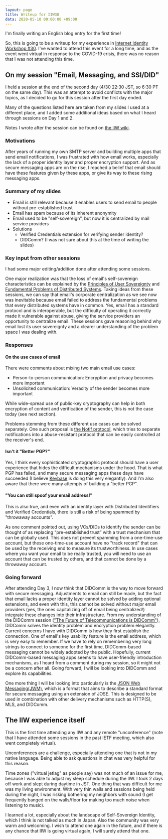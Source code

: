 ```yaml
---
layout: page
title: Writeup for IIW30
data: 2020-05-10 00:00:00 +09:00
---
```


I'm finally writing an English blog entry for the first time!

So, this is going to be a writeup for my experience in [Internet Identity Workshop #30](https://internetidentityworkshop.com/). I've wanted to attend this event for a long time, and as the event went virtual in response to the COVID-19 crisis, there was no reason that I was not attending this time.

## On my session "Email, Messaging, and SSI/DID"

<script async class="speakerdeck-embed" data-id="611b9926d37b401981b4792367d7fb7e" data-ratio="1.77777777777778" src="//speakerdeck.com/assets/embed.js"></script>

I held a session at the end of the second day (4/30 22:30 JST, so 6:30 PT on the same day). This was an attempt to avoid conflicts with the major topics, as I decided to go for this session after the first day ended.

Many of the questions listed here are taken from my slides I used at a different place, and I added some additional ideas based on what I heard through sessions on Day 1 and 2.

Notes I wrote after the session can be found on [the IIW wiki](https://iiw.idcommons.net/Open_Discussion_on_Email,_Messaging,_and_SSI/DID).

### Motivations

After years of running my own SMTP server and building multiple apps that send email notifications, I was frustrated with how email works, especially the lack of a proper identity layer and proper encryption support. And as secure messaging apps are on the rise, I reached a belief that email should have these features given by these apps, or give its way to these rising messaging apps.

### Summary of my slides

- Email is still relevant because it enables users to send email to people without pre-established trust
- Email has spam because of its inherent anonymity
- Email used to be "self-sovereign", but now it is centralized by mail service providers
- Solutions
  - Verified Credentials extension for verifying sender identity?
  - DIDComm? (I was not sure about this at the time of writing the slides)

### Key input from other sessions

I had some major editing/addition done after attending some sessions.

One major realization was that the loss of email's self-sovereign characteristics can be explained by the [Principles of User Sovereignty](https://iiw.idcommons.net/Principles_of_User_Sovereignty_(1/3)) and [Fundamental Problems of Distributed Systems](https://iiw.idcommons.net/Fundamental_Problems_of_Distributed_Systems_(2/3)). Taking ideas from these sessions, we can say that email's corporate centralization as we see now was inevitable because email failed to address the fundamental problems that every distributed systems have in common. Yes, email has a standard protocol and is interoperable, but the difficulty of operating it correctly made it vulnerable against abuse, giving the service providers an opportunity to centralize email. These sessions gave reasoning behind why email lost its user sovereignty and a clearer understanding of the problem space I was dealing with.

### Responses

#### On the use cases of email

There were comments about mixing two main email use cases:

- Person-to-person communication: Encryption and privacy becomes more important
- Unsolicited communication: Veracity of the sender becomes more important

While wide-spread use of public-key cryptography can help in both encryption of content and verification of the sender, this is not the case today (see next section).

Problems stemming from these different use cases can be solved separately. One such proposal is [the Notif protocol](https://www.slideshare.net/jim_fenton/notifs-2018), which tries to separate notifications into a abuse-resistant protocol that can be easily controlled at the receiver's end.

#### Isn't it "Better PGP?"

Yes, I think every sophisticated cryptographic protocol should have a user experience that hides the difficult mechanisms under the hood. That is what PGP has failed, and many secure messaging apps these days have succeeded (I believe [Keybase](https://keybase.io/) is doing this very elegantly). And I'm also aware that there were many attempts of building a "better PGP".

#### "You can still spoof your email address!"

This is also true, and even with an identity layer with Distributed Identifiers and Verified Credentials, there is still a risk of being spammed by "throwaway accounts".

As one comment pointed out, using VCs/DIDs to identify the sender can be thought of as replacing “pre-established trust” with a trust mechanism that can be globally used. This does not prevent spamming from a one-time-use account, but these one-time-use account have no "track record" that can be used by the receiving end to measure its trustworthiness. In use cases where you want your email to be really trusted, you will need to use an account that can be trusted by others, and that cannot be done by a throwaway account.

### Going forward

After attending Day 3, I now think that DIDComm is the way to move forward with secure messaging. Adjustments to email can still be made, but the fact that email lacks a proper identity layer cannot be solved by adding optional extensions, and even with this, this cannot be solved without major email providers (yes, the ones capitalizing off of email being centralized!) integrate these changes into their infrastructure. From my understanding of the DIDComm session (["The Future of Telecommunications is DIDComm"](https://iiw.idcommons.net/The_Future_of_Telecommunications_is_DID_Comm)), DIDComm solves the identity problem and encryption problem elegantly. Current concerns I have with DIDComm is how they first establish the connection. One of email's key usability feature is the email address, which is very easy to remember. If we have to rely on remembering very long strings to connect to someone for the first time, DIDComm-based messaging cannot be widely adopted by the public. Hopefully, current DIDComm-based messaging apps seems to have user-friendly introduction mechanisms, as I heard from a comment during my session, so it might not be a concern after all. Going forward, I will be looking into DIDComm and explore its capabilities.

One more thing I will be looking into particularly is the [JSON Web Messaging(JWM)](https://github.com/mattrglobal/jwm), which is a format that aims to describe a standard format for secure messaging using an extension of JOSE. This is designed to be used in combination with other delivery mechanisms such as HTTP(S), MLS, and DIDComm.

## The IIW experience itself

This is the first time attending any IIW and any remote "unconference" (note that I have attended some sessions in the past IETF meeting, which also went completely virtual).

Unconferences are a challenge, especially attending one that is not in my native language. Being able to ask questions in chat was very helpful for this reason.

Time zones ("virtual jetlag" as people say) was not much of an issue for me, because I was able to adjust my sleep schedule during the IIW. I took 2 days off work and slept during daytime in JST. One thing that was difficult for me was my living environment. With very thin walls and sessions being held during the night, I was risking bothering my neighbors with sound (I get frequently banged on the walls/floor for making too much noise when listening to music).

I learned a lot, especially about the landscape of Self-Sovereign Identity, which I think is not talked as much in Japan. Also the community was very warm and welcoming. I wish to attend one again in the future, and if there is any chance that IIW is going virtual again, I will surely attend that one.
